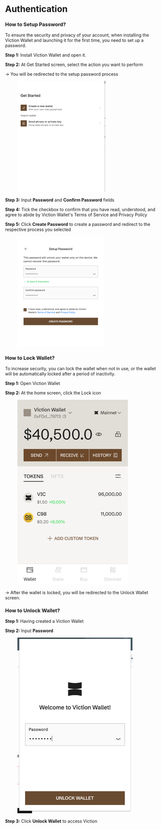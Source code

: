# Authentication

### How to Setup Password? <a href="#how-to-setup-password" id="how-to-setup-password"></a>

To ensure the security and privacy of your account, when installing the Viction Wallet and launching it for the first time, you need to set up a password.

**Step 1:** Install Viction Wallet and open it.

**Step 2:** At Get Started screen, select the action you want to perform

→ You will be redirected to the setup password process

<figure><img src="../../../../.gitbook/assets/image (64).png" alt="" width="286"><figcaption></figcaption></figure>

**Step 3:** Input **Password** and **Confirm Password** fields

**Step 4:** Tick ​​the checkbox to confirm that you have read, understood, and agree to abide by Viction Wallet's Terms of Service and Privacy Policy

**Step 5:** Click **Create Password** to create a password and redirect to the respective process you selected

<figure><img src="../../../../.gitbook/assets/image (65).png" alt="" width="281"><figcaption></figcaption></figure>

### How to Lock Wallet? <a href="#how-to-lock-wallet" id="how-to-lock-wallet"></a>

To increase security, you can lock the wallet when not in use, or the wallet will be automatically locked after a period of inactivity.

**Step 1:** Open Viction Wallet

**Step 2:** At the home screen, click the Lock icon&#x20;

<figure><img src="../../../../.gitbook/assets/image (66).png" alt="" width="360"><figcaption></figcaption></figure>

→ After the wallet is locked, you will be redirected to the Unlock Wallet screen.

### How to Unlock Wallet? <a href="#how-to-unlock-wallet" id="how-to-unlock-wallet"></a>

**Step 1:** Having created a Viction Wallet

**Step 2:** Input **Password**

<figure><img src="../../../../.gitbook/assets/image (2).png" alt="" width="375"><figcaption></figcaption></figure>

**Step 3:** Click **Unlock Wallet** to access Viction
